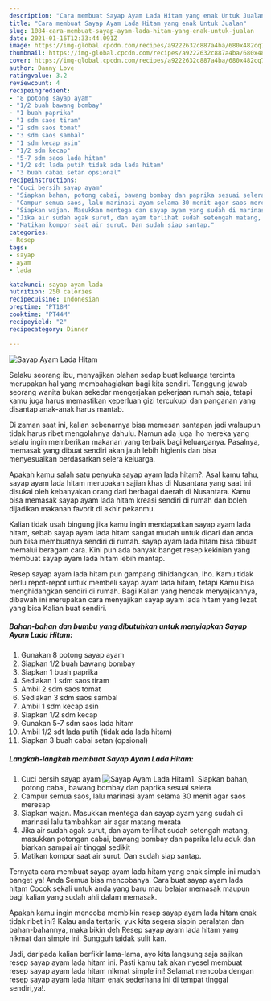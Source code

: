 ```yaml
---
description: "Cara membuat Sayap Ayam Lada Hitam yang enak Untuk Jualan"
title: "Cara membuat Sayap Ayam Lada Hitam yang enak Untuk Jualan"
slug: 1084-cara-membuat-sayap-ayam-lada-hitam-yang-enak-untuk-jualan
date: 2021-01-16T12:33:44.091Z
image: https://img-global.cpcdn.com/recipes/a9222632c887a4ba/680x482cq70/sayap-ayam-lada-hitam-foto-resep-utama.jpg
thumbnail: https://img-global.cpcdn.com/recipes/a9222632c887a4ba/680x482cq70/sayap-ayam-lada-hitam-foto-resep-utama.jpg
cover: https://img-global.cpcdn.com/recipes/a9222632c887a4ba/680x482cq70/sayap-ayam-lada-hitam-foto-resep-utama.jpg
author: Danny Love
ratingvalue: 3.2
reviewcount: 4
recipeingredient:
- "8 potong sayap ayam"
- "1/2 buah bawang bombay"
- "1 buah paprika"
- "1 sdm saos tiram"
- "2 sdm saos tomat"
- "3 sdm saos sambal"
- "1 sdm kecap asin"
- "1/2 sdm kecap"
- "5-7 sdm saos lada hitam"
- "1/2 sdt lada putih tidak ada lada hitam"
- "3 buah cabai setan opsional"
recipeinstructions:
- "Cuci bersih sayap ayam"
- "Siapkan bahan, potong cabai, bawang bombay dan paprika sesuai selera"
- "Campur semua saos, lalu marinasi ayam selama 30 menit agar saos meresap"
- "Siapkan wajan. Masukkan mentega dan sayap ayam yang sudah di marinasi lalu tambahkan air agar matang merata"
- "Jika air sudah agak surut, dan ayam terlihat sudah setengah matang, masukkan potongan cabai, bawang bombay dan paprika lalu aduk dan biarkan sampai air tinggal sedikit"
- "Matikan kompor saat air surut. Dan sudah siap santap."
categories:
- Resep
tags:
- sayap
- ayam
- lada

katakunci: sayap ayam lada 
nutrition: 250 calories
recipecuisine: Indonesian
preptime: "PT18M"
cooktime: "PT44M"
recipeyield: "2"
recipecategory: Dinner

---
```



![Sayap Ayam Lada Hitam](https://img-global.cpcdn.com/recipes/a9222632c887a4ba/680x482cq70/sayap-ayam-lada-hitam-foto-resep-utama.jpg)

Selaku seorang ibu, menyajikan olahan sedap buat keluarga tercinta merupakan hal yang membahagiakan bagi kita sendiri. Tanggung jawab seorang  wanita bukan sekedar mengerjakan pekerjaan rumah saja, tetapi kamu juga harus memastikan keperluan gizi tercukupi dan panganan yang disantap anak-anak harus mantab.

Di zaman  saat ini, kalian sebenarnya bisa memesan santapan jadi walaupun tidak harus ribet mengolahnya dahulu. Namun ada juga lho mereka yang selalu ingin memberikan makanan yang terbaik bagi keluarganya. Pasalnya, memasak yang dibuat sendiri akan jauh lebih higienis dan bisa menyesuaikan berdasarkan selera keluarga. 



Apakah kamu salah satu penyuka sayap ayam lada hitam?. Asal kamu tahu, sayap ayam lada hitam merupakan sajian khas di Nusantara yang saat ini disukai oleh kebanyakan orang dari berbagai daerah di Nusantara. Kamu bisa memasak sayap ayam lada hitam kreasi sendiri di rumah dan boleh dijadikan makanan favorit di akhir pekanmu.

Kalian tidak usah bingung jika kamu ingin mendapatkan sayap ayam lada hitam, sebab sayap ayam lada hitam sangat mudah untuk dicari dan anda pun bisa membuatnya sendiri di rumah. sayap ayam lada hitam bisa dibuat memalui beragam cara. Kini pun ada banyak banget resep kekinian yang membuat sayap ayam lada hitam lebih mantap.

Resep sayap ayam lada hitam pun gampang dihidangkan, lho. Kamu tidak perlu repot-repot untuk membeli sayap ayam lada hitam, tetapi Kamu bisa menghidangkan sendiri di rumah. Bagi Kalian yang hendak menyajikannya, dibawah ini merupakan cara menyajikan sayap ayam lada hitam yang lezat yang bisa Kalian buat sendiri.

<!--inarticleads1-->

##### Bahan-bahan dan bumbu yang dibutuhkan untuk menyiapkan Sayap Ayam Lada Hitam:

1. Gunakan 8 potong sayap ayam
1. Siapkan 1/2 buah bawang bombay
1. Siapkan 1 buah paprika
1. Sediakan 1 sdm saos tiram
1. Ambil 2 sdm saos tomat
1. Sediakan 3 sdm saos sambal
1. Ambil 1 sdm kecap asin
1. Siapkan 1/2 sdm kecap
1. Gunakan 5-7 sdm saos lada hitam
1. Ambil 1/2 sdt lada putih (tidak ada lada hitam)
1. Siapkan 3 buah cabai setan (opsional)




<!--inarticleads2-->

##### Langkah-langkah membuat Sayap Ayam Lada Hitam:

1. Cuci bersih sayap ayam
<img src="https://img-global.cpcdn.com/steps/d1eefe4fca393554/160x128cq70/sayap-ayam-lada-hitam-langkah-memasak-1-foto.jpg" alt="Sayap Ayam Lada Hitam">1. Siapkan bahan, potong cabai, bawang bombay dan paprika sesuai selera
1. Campur semua saos, lalu marinasi ayam selama 30 menit agar saos meresap
1. Siapkan wajan. Masukkan mentega dan sayap ayam yang sudah di marinasi lalu tambahkan air agar matang merata
1. Jika air sudah agak surut, dan ayam terlihat sudah setengah matang, masukkan potongan cabai, bawang bombay dan paprika lalu aduk dan biarkan sampai air tinggal sedikit
1. Matikan kompor saat air surut. Dan sudah siap santap.




Ternyata cara membuat sayap ayam lada hitam yang enak simple ini mudah banget ya! Anda Semua bisa mencobanya. Cara buat sayap ayam lada hitam Cocok sekali untuk anda yang baru mau belajar memasak maupun bagi kalian yang sudah ahli dalam memasak.

Apakah kamu ingin mencoba membikin resep sayap ayam lada hitam enak tidak ribet ini? Kalau anda tertarik, yuk kita segera siapin peralatan dan bahan-bahannya, maka bikin deh Resep sayap ayam lada hitam yang nikmat dan simple ini. Sungguh taidak sulit kan. 

Jadi, daripada kalian berfikir lama-lama, ayo kita langsung saja sajikan resep sayap ayam lada hitam ini. Pasti kamu tak akan nyesel membuat resep sayap ayam lada hitam nikmat simple ini! Selamat mencoba dengan resep sayap ayam lada hitam enak sederhana ini di tempat tinggal sendiri,ya!.

